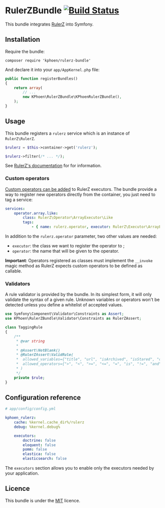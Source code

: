 RulerZBundle [![Build Status](https://travis-ci.org/K-Phoen/RulerZBundle.svg?branch=master)](https://travis-ci.org/K-Phoen/RulerZBundle)
============

This bundle integrates [RulerZ](https://github.com/K-Phoen/rulerz) into Symfony.

Installation
------------

Require the bundle:

```
composer require 'kphoen/rulerz-bundle'
```

And declare it into your `app/AppKernel.php` file:

```php
public function registerBundles()
{
    return array(
        // ...
        new KPhoen\RulerZBundle\KPhoenRulerZBundle(),
    );
}
```

Usage
-----

This bundle registers a `rulerz` service which is an instance of `RulerZ\RulerZ`.

```php
$rulerz = $this->container->get('rulerz');

$rulerz->filter(/* ... */);
```

See [RulerZ's documentation](https://github.com/K-Phoen/rulerz/blob/master/doc/index.md)
for for information.

### Custom operators

[Custom operators can be added](https://github.com/K-Phoen/rulerz/blob/master/doc/custom_operators.md)
to RulerZ executors.
The bundle provide a way to register new operators directly from the container,
you just need to tag a service:

```yaml
services:
    operator.array.like:
        class: RulerZ\Operator\ArrayExecutor\Like
        tags:
            - { name: rulerz.operator, executor: RulerZ\Executor\ArrayExecutor, operator: like }
```

In addition to the `rulerz.operator` parameter, two other values are needed:
* `executor`: the class we want to register the operator to ;
* `operator`: the name that will be given to the operator.

**Important**: Operators registered as classes must implement the `__invoke`
magic method as RulerZ expects custom operators to be defined as callable.

### Validators

A rule validator is provided by the bundle. In its simplest form, it will only
validate the syntax of a given rule. Unknown variables or operators won't be
detected unless you define a whitelist of accepted values.

```php
use Symfony\Component\Validator\Constraints as Assert;
use KPhoen\RulerZBundle\Validator\Constraints as RulerZAssert;

class TaggingRule
{
    /**
     * @var string
     *
     * @Assert\NotBlank()
     * @RulerZAssert\ValidRule(
     *  allowed_variables={"title", "url", "isArchived", "isStared", "content", "language", "mimetype", "readingTime", "domainName"},
     *  allowed_operators={">", "<", ">=", "<=", "=", "is", "!=", "and", "not", "or"}
     * )
     */
    private $rule;
}
```


Configuration reference
-----------------------

```yaml
# app/config/config.yml

kphoen_rulerz:
    cache: %kernel.cache_dir%/rulerz
    debug: %kernel.debug%

    executors:
        doctrine: false
        eloquent: false
        pomm: false
        elastica: false
        elasticsearch: false
```

The `executors` section allows you to enable only the executors needed by your
application.

Licence
-------

This bundle is under the [MIT](https://github.com/K-Phoen/RulerZBundle/blob/master/LICENSE) licence.

